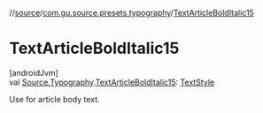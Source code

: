 //[source](../../index.md)/[com.gu.source.presets.typography](index.md)/[TextArticleBoldItalic15](-text-article-bold-italic15.md)

# TextArticleBoldItalic15

[androidJvm]\
val [Source.Typography](../com.gu.source/-source/-typography/index.md).[TextArticleBoldItalic15](-text-article-bold-italic15.md): [TextStyle](https://developer.android.com/reference/kotlin/androidx/compose/ui/text/TextStyle.html)

Use for article body text.
